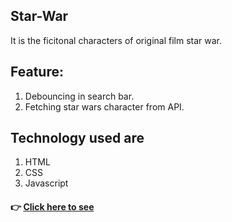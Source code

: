## Star-War
It is the ficitonal characters of original film star war.

## Feature:
1. Debouncing in search bar.
2. Fetching star wars character from API.

## Technology used are
1. HTML
2. CSS
3. Javascript

#### 👉 [ Click here to see](https://star-wars-bice-seven.vercel.app/)
